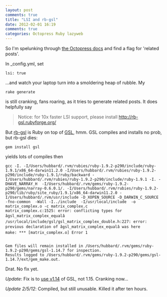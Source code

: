 ```yaml
---
layout: post
comments: true
title: "LSI and rb-gsl"
date: 2012-02-01 16:19
comments: true
categories: Octopress Ruby lazyweb
---
```


So I'm spelunking through [the Octopress docs](https://github.com/mojombo/jekyll/wiki/Configuration) and 
find a flag for 'related posts'. 

In _config.yml, set
```
lsi: true
```

...and watch your laptop turn into a smoldering heap of rubble. My
```
rake generate
```
is still cranking, fans roaring, as it tries to generate related posts. It does helpfully say
> Notice: for 10x faster LSI support, please install http://rb-gsl.rubyforge.org/

But [rb-gsl](http://rb-gsl.rubyforge.org/) is Ruby on top of [GSL](http://www.gnu.org/software/gsl), hmm. GSL compiles and installs no prob, but rb-gsl dies:
```
gem install gsl
```
yields lots of compiles then
```
gcc -I. -I/Users/hubbard/.rvm/rubies/ruby-1.9.2-p290/include/ruby-1.9.1/x86_64-darwin11.2.0 -I/Users/hubbard/.rvm/rubies/ruby-1.9.2-p290/include/ruby-1.9.1/ruby/backward -I/Users/hubbard/.rvm/rubies/ruby-1.9.2-p290/include/ruby-1.9.1 -I. -DHAVE_NARRAY_H  -I/Users/hubbard/.rvm/gems/ruby-1.9.2-p290/gems/narray-0.6.0.1/. -I/Users/hubbard/.rvm/rubies/ruby-1.9.2-p290/lib/ruby/site_ruby/1.9.1/x86_64-darwin11.2.0 -I/Users/hubbard/.rvm/usr/include -D_XOPEN_SOURCE -D_DARWIN_C_SOURCE   -fno-common  -Wall -I../include  -I/usr/local/include  -o matrix_complex.o -c matrix_complex.c
matrix_complex.c:1525: error: conflicting types for âgsl_matrix_complex_equalâ
/usr/local/include/gsl/gsl_matrix_complex_double.h:227: error: previous declaration of âgsl_matrix_complex_equalâ was here
make: *** [matrix_complex.o] Error 1


Gem files will remain installed in /Users/hubbard/.rvm/gems/ruby-1.9.2-p290/gems/gsl-1.14.7 for inspection.
Results logged to /Users/hubbard/.rvm/gems/ruby-1.9.2-p290/gems/gsl-1.14.7/ext/gem_make.out.
```

Drat. No fix yet.

*Update*: Fix is to [use v1.14](https://github.com/romanbsd/rb-gsl/issues/2) of GSL, not 1.15. Cranking now...

*Update 2/5/12*: Compiled, but still unusable. Killed it after ten hours.
